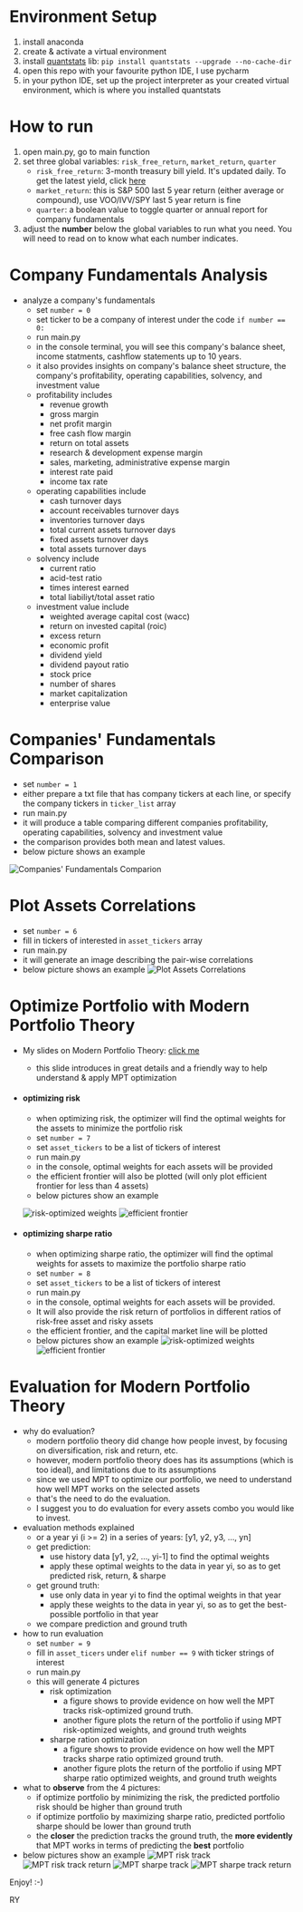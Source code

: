# Environment Setup
1. install anaconda
2. create & activate a virtual environment
3. install [quantstats](https://github.com/ranaroussi/quantstats) lib: ```pip install quantstats --upgrade --no-cache-dir``` 
4. open this repo with your favourite python IDE, I use pycharm
5. in your python IDE, set up the project interpreter as your created virtual environment, which is where you installed quantstats

# How to run
1. open main.py, go to main function
2. set three global variables: ```risk_free_return```, ```market_return```, ```quarter```
    - ```risk_free_return```: 3-month treasury bill yield. It's updated daily. To get the latest yield, click [here](https://www.treasury.gov/resource-center/data-chart-center/interest-rates/Pages/TextView.aspx?data=yield) 
    - ```market_return```: this is S&P 500 last 5 year return (either average or compound), use VOO/IVV/SPY last 5 year return is fine
    - ```quarter```: a boolean value to toggle quarter or annual report for company fundamentals
3. adjust the <b>number</b> below the global variables to run what you need. You will need to read on to know what each number indicates.

# Company Fundamentals Analysis
- analyze a company's fundamentals
    - set ```number = 0```
    - set ticker to be a company of interest under the code ```if number == 0:```
    - run main.py
    - in the console terminal, you will see this company's balance sheet, income statments, cashflow statements up to 10 years.
    - it also provides insights on company's balance sheet structure, the company's profitability, operating capabilities, solvency, and investment value
    - profitability includes
        - revenue growth
        - gross margin
        - net profit margin
        - free cash flow margin
        - return on total assets
        - research & development expense margin
        - sales, marketing, administrative expense margin
        - interest rate paid
        - income tax rate
    - operating capabilities include
        - cash turnover days
        - account receivables turnover days
        - inventories turnover days
        - total current assets turnover days
        - fixed assets turnover days
        - total assets turnover days
    - solvency include
        - current ratio
        - acid-test ratio
        - times interest earned
        - total liabiliyt/total asset ratio
    - investment value include
        - weighted average capital cost (wacc)
        - return on invested capital (roic)
        - excess return
        - economic profit
        - dividend yield
        - dividend payout ratio
        - stock price
        - number of shares
        - market capitalization
        - enterprise value
 
 # Companies' Fundamentals Comparison
 - set ```number = 1```
 - either prepare a txt file that has company tickers at each line, or specify the company tickers in ```ticker_list``` array
 - run main.py
 - it will produce a table comparing different companies profitability, operating capabilities, solvency and investment value
 - the comparison provides both mean and latest values. 
 - below picture shows an example
 
 ![Companies' Fundamentals Comparion](docs/2_companies_fundamentals_comparison.jpg?raw=true "Companies' Fundamentals Comparion")

# Plot Assets Correlations
- set ```number = 6```
- fill in tickers of interested in ```asset_tickers``` array
- run main.py
- it will generate an image describing the pair-wise correlations
- below picture shows an example
![Plot Assets Correlations](docs/6_plot_assets_correlations.png?raw=true "Plot Assets Correlations")

# Optimize Portfolio with Modern Portfolio Theory
- My slides on Modern Portfolio Theory: [click me](https://docs.google.com/presentation/d/1qQLCrJ5L-x1EnufmW91YT8Xu5nBM4e8IyP8v7rfWVOc/edit?usp=sharing)
    - this slide introduces in great details and a friendly way to help understand & apply MPT optimization
- #### optimizing risk
    - when optimizing risk, the optimizer will find the optimal weights for the assets to minimize the portfolio risk
    - set ```number = 7```
    - set ```asset_tickers``` to be a list of tickers of interest
    - run main.py
    - in the console, optimal weights for each assets will be provided
    - the efficient frontier will also be plotted (will only plot efficient frontier for less than 4 assets)
    - below pictures show an example
    
    ![risk-optimized weights](docs/7_mpt_risk_weights.jpg?raw=true "risk-optimized weights")
    ![efficient frontier](docs/7_mpt_risk_ef.png?raw=true "efficient frontier")
- #### optimizing sharpe ratio
    - when optimizing sharpe ratio, the optimizer will find the optimal weights for assets to maximize the portfolio sharpe ratio
    - set ```number = 8```
    - set ```asset_tickers``` to be a list of tickers of interest
    - run main.py
    - in the console, optimal weights for each assets will be provided. 
    - It will also provide the risk return of portfolios in different ratios of risk-free asset and risky assets
    - the efficient frontier, and the capital market line will be plotted
    - below pictures show an example
    ![risk-optimized weights](docs/8_mpt_sharpe_weights.jpg?raw=true "sharpe-optimized weights")
    ![efficient frontier](docs/8_mpt_sharpe_ef.png?raw=true "efficient frontier")

# Evaluation for Modern Portfolio Theory
- why do evaluation?
    - modern portfolio theory did change how people invest, by focusing on diversification, risk and return, etc. 
    - however, modern portfolio theory does has its assumptions (which is too ideal), and limitations due to its assumptions
    - since we used MPT to optimize our portfolio, we need to understand how well MPT works on the selected assets
    - that's the need to do the evaluation. 
    - I suggest you to do evaluation for every assets combo you would like to invest.
- evaluation methods explained
    - or a year yi (i >= 2) in a series of years: [y1, y2, y3, …, yn]
    - get prediction: 
        - use history data [y1, y2, …, yi-1] to find the optimal weights
        - apply these optimal weights to the data in year yi, so as to get predicted risk, return, & sharpe
    - get ground truth:
        - use only data in year yi to find the optimal weights in that year
        - apply these weights to the data in year yi, so as to get the best-possible portfolio in that year
    - we compare prediction and ground truth
- how to run evaluation
    - set ```number = 9```
    - fill in ```asset_ticers``` under ```elif number == 9``` with ticker strings of interest
    - run main.py
    - this will generate 4 pictures
        - risk optimization
            - a figure shows to provide evidence on how well the MPT tracks risk-optimized ground truth. 
            - another figure plots the return of the portfolio if using MPT risk-optimized weights, and ground truth weights
        - sharpe ration optimization
            - a figure shows to provide evidence on how well the MPT tracks sharpe ratio optimized ground truth. 
            - another figure plots the return of the portfolio if using MPT sharpe ratio optimized weights, and ground truth weights
- what to <b>observe</b> from the 4 pictures:
    - if optimize portfolio by minimizing the risk, the predicted portfolio risk should be higher than ground truth
    - if optimize portfolio by maximizing sharpe ratio, predicted portfolio sharpe should be lower than ground truth
    - the <b>closer</b> the prediction tracks the ground truth, the <b>more evidently</b> that MPT works in terms of predicting the <b>best</b> portfolio
- below pictures show an example
![MPT risk track](docs/9_risk_track.png?raw=true "MPT risk track")
![MPT risk track return](docs/9_risk_track_return.png?raw=true "MPT risk track return")
![MPT sharpe track](docs/9_sharpe_track.png?raw=true "MPT sharpe track")
![MPT sharpe track return](docs/9_sharpe_track_return.png?raw=true "MPT sharpe track return")

Enjoy! :-)

RY
